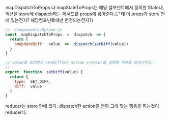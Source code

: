 mapDispatchToProps 나 mapStateToProps는 해당 컴포넌트에서 정의한 State나, 액션을 store에 dispatch하는 메서드를 props에 넣어준다.(근데 이 props가 store 안에 있는건지? 해당컴포넌트에만 한정되는건지?)

```javascript
// ./components/Option.js
const  mapDispatchToProps  =  dispatch  => {
  return {
    onUpdateDiff:  value  =>  dispatch(setDiff(value))
  }
}

// value를 입력받아 setDiff라는 action creator를 실행해 액션을 발생시킨다.
// 
export  function  setDiff(value) {
  return {
    type:  SET_DIFF,
    diff:  value
  }
}
```

reducer는 store 안에 있다.
dispatch한 action을 받아 그에 맞는 행동을 하는것이 reducer다.
<!--stackedit_data:
eyJoaXN0b3J5IjpbMTkzMzEyMTk0NSwxMDkwNTMzMDAyXX0=
-->